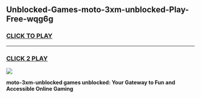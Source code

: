 
## Unblocked-Games-moto-3xm-unblocked-Play-Free-wqg6g
<h3>
<a href="https://premium76.site?title=moto-3xm-unblocked&ref=18A1">CLICK TO PLAY</a></h3>
<hr>

<h3>
<a href="https://premium76.site?title=moto-3xm-unblocked&ref=18A1">CLICK 2 PLAY</a>
  
</h3>

<a href="https://premium76.site?title=moto-3xm-unblocked&ref=18A1"><img src="https://clearcache.store/games.png"></a>


**moto-3xm-unblocked games unblocked: Your Gateway to Fun and Accessible Online Gaming**
